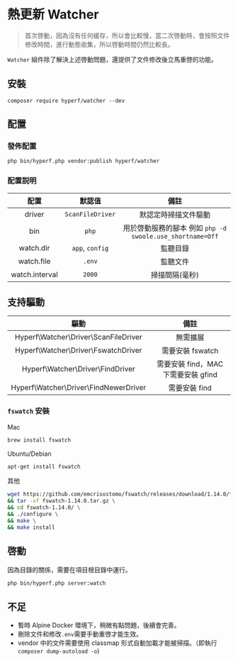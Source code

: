# 熱更新 Watcher

> 首次啓動，因為沒有任何緩存，所以會比較慢，當二次啓動時，會按照文件修改時間，進行動態收集，所以啓動時間仍然比較長。

`Watcher` 組件除了解決上述啓動問題，還提供了文件修改後立馬重啓的功能。

## 安裝

```
composer require hyperf/watcher --dev
```

## 配置

### 發佈配置

```bash
php bin/hyperf.php vendor:publish hyperf/watcher
```

### 配置説明

|      配置      |      默認值      |                           備註                            |
| :------------: | :--------------: | :-------------------------------------------------------: |
|     driver     | `ScanFileDriver` |                   默認定時掃描文件驅動                    |
|      bin       |      `php`       | 用於啓動服務的腳本 例如 `php -d swoole.use_shortname=Off` |
|   watch.dir    | `app`, `config`  |                         監聽目錄                          |
|   watch.file   |      `.env`      |                         監聽文件                          |
| watch.interval |      `2000`      |                      掃描間隔(毫秒)                       |

## 支持驅動

|                 驅動                  |                備註                 |
| :-----------------------------------: | :---------------------------------: |
| Hyperf\Watcher\Driver\ScanFileDriver  |              無需擴展               |
|  Hyperf\Watcher\Driver\FswatchDriver  |          需要安裝 fswatch           |
|   Hyperf\Watcher\Driver\FindDriver    | 需要安裝 find，MAC 下需要安裝 gfind |
| Hyperf\Watcher\Driver\FindNewerDriver |            需要安裝 find            |

### `fswatch` 安裝

Mac

```bash
brew install fswatch
```

Ubuntu/Debian

```bash
apt-get install fswatch
```

其他

```bash
wget https://github.com/emcrisostomo/fswatch/releases/download/1.14.0/fswatch-1.14.0.tar.gz \
&& tar -xf fswatch-1.14.0.tar.gz \
&& cd fswatch-1.14.0/ \
&& ./configure \
&& make \
&& make install
```

## 啓動

因為目錄的關係，需要在項目根目錄中運行。

```bash
php bin/hyperf.php server:watch
```

## 不足

- 暫時 Alpine Docker 環境下，稍微有點問題，後續會完善。
- 刪除文件和修改`.env`需要手動重啓才能生效。
- vendor 中的文件需要使用 classmap 形式自動加載才能被掃描。（即執行`composer dump-autoload -o`)

